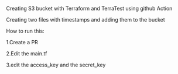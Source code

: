 Creating S3 bucket with Terraform and TerraTest using github Action

Creating two files with timestamps and adding them to the bucket 

How to run this:

1.Create a PR

2.Edit the main.tf

3.edit the access_key and the secret_key
